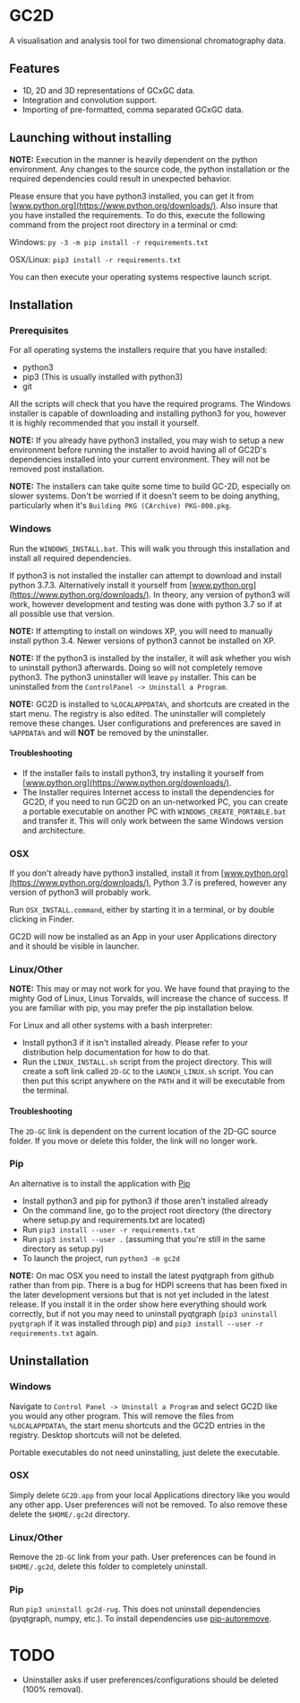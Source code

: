 # GC2D
A visualisation and analysis tool for two dimensional chromatography data.

## Features
 - 1D, 2D and 3D representations of GCxGC data.
 - Integration and convolution support.
 - Importing of pre-formatted, comma separated GCxGC data.

## Launching without installing
**NOTE:** Execution in the manner is heavily dependent on the python environment. Any changes to the source code, the
python installation or the required dependencies could result in unexpected behavior.

Please ensure that you have python3 installed, you can get it from [www.python.org](https://www.python.org/downloads/).
Also insure that you have installed the requirements. To do this, execute the following command from the project root
directory in a terminal or cmd:

Windows: `py -3 -m pip install -r requirements.txt`

OSX/Linux: `pip3 install -r requirements.txt`

You can then execute your operating systems respective launch script.

## Installation

### Prerequisites

For all operating systems the installers require that you have installed:

- python3
- pip3 (This is usually installed with python3)
- git

All the scripts will check that you have the required programs. The Windows installer is capable of downloading and
installing python3 for you, however it is highly recommended that you install it yourself.

**NOTE:** If you already have python3 installed, you may wish to setup a new environment before running the installer to
avoid having all of GC2D's dependencies installed into your current environment. They will not be removed post 
installation.

**NOTE:** The installers can take quite some time to build GC-2D, especially on slower systems. Don't be worried if it
doesn't seem to be doing anything, particularly when it's `Building PKG (CArchive) PKG-000.pkg`.


### Windows
Run the `WINDOWS_INSTALL.bat`. This will walk you through this installation and install
all required dependencies. 

If python3 is not installed the installer can attempt to download and install python 3.7.3.
Alternatively install it yourself from [www.python.org](https://www.python.org/downloads/).
In theory, any version of python3 will work, however development and testing was done with
python 3.7 so if at all possible use that version. 

**NOTE:** If attempting to install on windows XP, you will need to manually install python 3.4.
Newer versions of python3 cannot be installed on XP.

**NOTE:** If the python3 is installed by the installer, it will ask whether you wish to uninstall python3 afterwards.
Doing so will not completely remove python3. The python3 uninstaller will leave `py` installer.
This can be uninstalled from the `ControlPanel -> Uninstall a Program`.
 
**NOTE:** GC2D is installed to `%LOCALAPPDATA%`, and shortcuts are created in the start menu.
The registry is also edited. The uninstaller will completely remove these changes.
User configurations and preferences are saved in `%APPDATA%` and will **NOT** be removed by the uninstaller.

#### Troubleshooting

- If the installer fails to install python3, try installing it yourself from 
[www.python.org](https://www.python.org/downloads/).
- The Installer requires Internet access to install the dependencies for GC2D, if you need to run GC2D on an
un-networked PC, you can create a portable executable on another PC with `WINDOWS_CREATE_PORTABLE.bat` and transfer it.
This will only work between the same Windows version and architecture.

### OSX

If you don't already have python3 installed, install it from [www.python.org](https://www.python.org/downloads/), 
Python 3.7 is prefered, however any version of python3 will probably work.

Run `OSX_INSTALL.command`, either by starting it in a terminal, or by double clicking in Finder.

GC2D will now be installed as an App in your user Applications directory and it should be visible in launcher. 

### Linux/Other
**NOTE:** This may or may not work for you. We have found that praying to the mighty God of Linux, Linus Torvalds, will
increase the chance of success. If you are familiar with pip, you may prefer the pip installation below.

For Linux and all other systems with a bash interpreter:
- Install python3 if it isn't installed already. Please refer to your distribution help documentation for how to do 
that.
- Run the `LINUX_INSTALL.sh` script from the project directory. This will create a soft link called `2D-GC` to the 
`LAUNCH_LINUX.sh` script. You can then put this script anywhere on the `PATH` and it will be executable from the 
terminal.

#### Troubleshooting

The `2D-GC` link is dependent on the current location of the 2D-GC source folder. If you move or delete this folder, the
link will no longer work.

### Pip

An alternative is to install the application with [Pip](https://pip.pypa.io/en/stable/)
- Install python3 and pip for python3 if those aren't installed already
- On the command line, go to the project root directory (the directory where setup.py and requirements.txt are located)
- Run `pip3 install --user -r requirements.txt`
- Run `pip3 install --user .` (assuming that you're still in the same directory as setup.py)
- To launch the project, run `python3 -m gc2d`

**NOTE:** On mac OSX you need to install the latest pyqtgraph from github rather than from pip. There is a bug for HDPI screens that has been fixed in the later development versions but that is not yet included in the latest release.
If you install it in the order show here everything should work correctly, but if not you may need to uninstall pyqtgraph (`pip3 uninstall pyqtgraph` if it was installed through pip) and `pip3 install --user -r requirements.txt` again.

## Uninstallation

### Windows

Navigate to `Control Panel -> Uninstall a Program` and select GC2D like you would any other program.
This will remove the files from `%LOCALAPPDATA%`, the start menu shortcuts
and the GC2D entries in the registry. Desktop shortcuts will not be deleted.

Portable executables do not need uninstalling, just delete the executable.

### OSX

Simply delete `GC2D.app` from your local Applications directory like you would any other app.
User preferences will not be removed. To also remove these delete the `$HOME/.gc2d` directory.

### Linux/Other
Remove the `2D-GC` link from your path.
User preferences can be found in `$HOME/.gc2d`, delete this folder to completely uninstall.

### Pip

Run `pip3 uninstall gc2d-rug`.
This does not uninstall dependencies (pyqtgraph, numpy, etc.). To install dependencies use [pip-autoremove](https://github.com/invl/pip-autoremove).



# TODO
- Uninstaller asks if user preferences/configurations should be deleted (100% removal).
